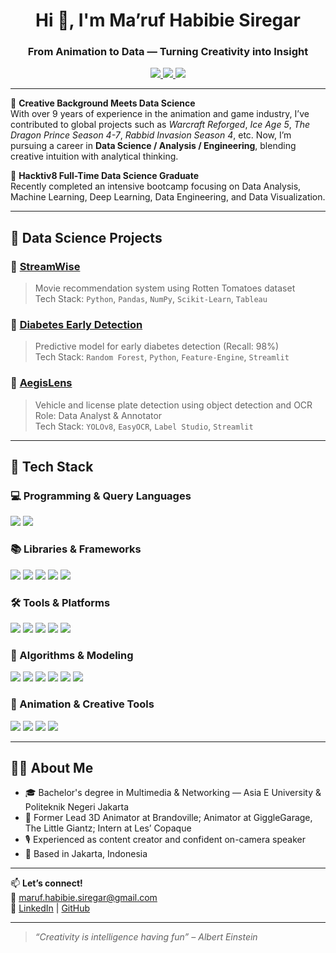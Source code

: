 <h1 align="center">Hi 👋, I'm Ma’ruf Habibie Siregar</h1>
<h3 align="center">From Animation to Data — Turning Creativity into Insight</h3>

<p align="center">
  <a href="mailto:maruf.habibie.siregar@gmail.com">
    <img src="https://img.shields.io/badge/email-maruf.habibie.siregar@gmail.com-red?style=flat-square&logo=gmail" />
  </a>
  <a href="https://www.linkedin.com/in/ma-ruf-habibie-siregar-461067117/">
    <img src="https://img.shields.io/badge/LinkedIn-blue?style=flat-square&logo=linkedin" />
  </a>
  <a href="https://github.com/HbbSiregar">
    <img src="https://img.shields.io/badge/GitHub-HbbSiregar-black?style=flat-square&logo=github" />
  </a>
</p>

---

🎥 **Creative Background Meets Data Science**  
With over 9 years of experience in the animation and game industry, I’ve contributed to global projects such as *Warcraft Reforged*, *Ice Age 5*, *The Dragon Prince Season 4-7*, *Rabbid Invasion Season 4*, etc. Now, I’m pursuing a career in **Data Science / Analysis / Engineering**, blending creative intuition with analytical thinking.

🚀 **Hacktiv8 Full-Time Data Science Graduate**  
Recently completed an intensive bootcamp focusing on Data Analysis, Machine Learning, Deep Learning, Data Engineering, and Data Visualization.

---

## 🧠 Data Science Projects

### 🔹 [StreamWise](https://github.com/HbbSiregar/StreamWise)
> Movie recommendation system using Rotten Tomatoes dataset  
Tech Stack: `Python`, `Pandas`, `NumPy`, `Scikit-Learn`, `Tableau`

### 🔹 [Diabetes Early Detection](https://github.com/HbbSiregar/diabetesEearlyDetection_MODEL)
> Predictive model for early diabetes detection (Recall: 98%)  
Tech Stack: `Random Forest`, `Python`, `Feature-Engine`, `Streamlit`

### 🔹 [AegisLens](https://github.com/vikesaki/AegisLens)
> Vehicle and license plate detection using object detection and OCR  
Role: Data Analyst & Annotator  
Tech Stack: `YOLOv8`, `EasyOCR`, `Label Studio`, `Streamlit`

---

## 🧰 Tech Stack

### 💻 Programming & Query Languages
<p>
  <img src="https://img.shields.io/badge/Python-3776AB?style=for-the-badge&logo=python&logoColor=white" />
  <img src="https://img.shields.io/badge/SQL-4479A1?style=for-the-badge&logo=postgresql&logoColor=white" />
</p>

### 📚 Libraries & Frameworks
<p>
  <img src="https://img.shields.io/badge/Pandas-150458?style=for-the-badge&logo=pandas&logoColor=white" />
  <img src="https://img.shields.io/badge/NumPy-013243?style=for-the-badge&logo=numpy&logoColor=white" />
  <img src="https://img.shields.io/badge/Scikit--Learn-F7931E?style=for-the-badge&logo=scikit-learn&logoColor=white" />
  <img src="https://img.shields.io/badge/Matplotlib-11557C?style=for-the-badge&logo=matplotlib&logoColor=white" />
  <img src="https://img.shields.io/badge/Seaborn-0D1117?style=for-the-badge&logo=python&logoColor=white" />
</p>

### 🛠️ Tools & Platforms
<p>
  <img src="https://img.shields.io/badge/Streamlit-FF4B4B?style=for-the-badge&logo=streamlit&logoColor=white" />
  <img src="https://img.shields.io/badge/Tableau-E97627?style=for-the-badge&logo=tableau&logoColor=white" />
  <img src="https://img.shields.io/badge/PostgreSQL-4169E1?style=for-the-badge&logo=postgresql&logoColor=white" />
  <img src="https://img.shields.io/badge/BigQuery-4285F4?style=for-the-badge&logo=googlecloud&logoColor=white" />
  <img src="https://img.shields.io/badge/VS Code-007ACC?style=for-the-badge&logo=visualstudiocode&logoColor=white" />
</p>

### 🤖 Algorithms & Modeling
<p>
  <img src="https://img.shields.io/badge/Regression-000000?style=for-the-badge&logo=scikit-learn&logoColor=white" />
  <img src="https://img.shields.io/badge/Random Forest-228B22?style=for-the-badge&logo=scikit-learn&logoColor=white" />
  <img src="https://img.shields.io/badge/Clustering-FFA500?style=for-the-badge&logo=scikit-learn&logoColor=white" />
  <img src="https://img.shields.io/badge/KNN-8A2BE2?style=for-the-badge&logo=scikit-learn&logoColor=white" />
  <img src="https://img.shields.io/badge/Decision Tree-32CD32?style=for-the-badge&logo=scikit-learn&logoColor=white" />
  <img src="https://img.shields.io/badge/SVM-800000?style=for-the-badge&logo=scikit-learn&logoColor=white" />
</p>

### 🎨 Animation & Creative Tools
<p>
  <img src="https://img.shields.io/badge/Autodesk Maya-000000?style=for-the-badge&logo=autodesk&logoColor=white" />
  <img src="https://img.shields.io/badge/Blender-F5792A?style=for-the-badge&logo=blender&logoColor=white" />
  <img src="https://img.shields.io/badge/Adobe Premiere-9999FF?style=for-the-badge&logo=adobe-premiere-pro&logoColor=white" />
  <img src="https://img.shields.io/badge/Capcut-000000?style=for-the-badge&logo=capcut&logoColor=white" />
</p>

---

## 👨‍💻 About Me

- 🎓 Bachelor's degree in Multimedia & Networking — Asia E University & Politeknik Negeri Jakarta  
- 🎨 Former Lead 3D Animator at Brandoville; Animator at GiggleGarage, The Little Giantz; Intern at Les’ Copaque  
- 🎙️ Experienced as content creator and confident on-camera speaker  
- 📍 Based in Jakarta, Indonesia  

---

📫 **Let’s connect!**  
💌 maruf.habibie.siregar@gmail.com  
🔗 [LinkedIn](https://www.linkedin.com/in/ma-ruf-habibie-siregar-461067117/) | [GitHub](https://github.com/HbbSiregar)

---

> *“Creativity is intelligence having fun” – Albert Einstein*
